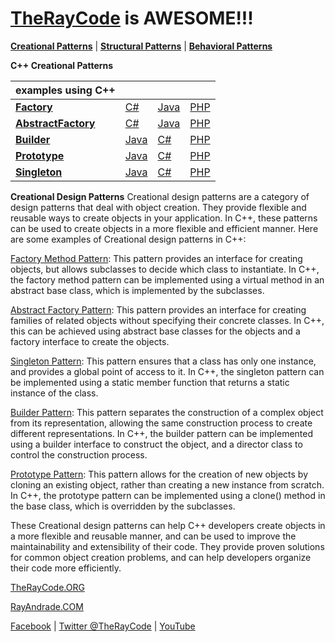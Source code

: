 # [TheRayCode](../../README.md) is AWESOME!!!

**[Creational Patterns](./README.md)** | **[Structural Patterns](../Structural/README.md)** | **[Behavioral Patterns](../Behavioral/README.md)**

**C++ Creational Patterns**

| examples using C++ | | | |
|----|---|---|---|
|**[Factory](./Factory/README.md)**  | [C#](../../Csharp/Creational/Factory/README.md) | [Java](../../Java/Creational/Factory/README.md) | [PHP](../../PHP/Creational/Factory/README.md) |
|**[AbstractFactory](./AbstractFactory/README.md)**  | [C#](../../Csharp/Creational/AbstractFactory/README.md) | [Java](../../Java/Creational/AbstractFactory/README.md) | [PHP](../../PHP/Creational/AbstractFactory/README.md) |
|**[Builder](./Builder/README.md)** | [Java](../../Java/Creational/Builder/README.md) | [C#](../../Csharp/Creational/Builder/README.md) | [PHP](../../PHP/Creational/Builder/README.md) |
|**[Prototype](./Prototype/README.md)** | [Java](../../Java/Creational/Prototype/README.md) | [C#](../../Csharp/Creational/Prototype/README.md) | [PHP](../../PHP/Creational/Prototype/README.md) |
|**[Singleton](./Singleton/README.md)** | [Java](../../Java/Creational/Singleton/README.md) | [C#](../../Csharp/Creational/Singleton/README.md) | [PHP](../../PHP/Creational/Singleton/README.md) |


**Creational Design Patterns**
Creational design patterns are a category of design patterns that deal with object creation. They provide flexible and reusable ways to create objects in your application. In C++, these patterns can be used to create objects in a more flexible and efficient manner. Here are some examples of Creational design patterns in C++:

[Factory Method Pattern](./Factory/README.md): This pattern provides an interface for creating objects, but allows subclasses to decide which class to instantiate. In C++, the factory method pattern can be implemented using a virtual method in an abstract base class, which is implemented by the subclasses.

[Abstract Factory Pattern](./AbstractFactory/README.md): This pattern provides an interface for creating families of related objects without specifying their concrete classes. In C++, this can be achieved using abstract base classes for the objects and a factory interface to create the objects.

[Singleton Pattern](./Singleton/README.md): This pattern ensures that a class has only one instance, and provides a global point of access to it. In C++, the singleton pattern can be implemented using a static member function that returns a static instance of the class.

[Builder Pattern](./Builder/README.md): This pattern separates the construction of a complex object from its representation, allowing the same construction process to create different representations. In C++, the builder pattern can be implemented using a builder interface to construct the object, and a director class to control the construction process.

[Prototype Pattern](./Prototype/README.md): This pattern allows for the creation of new objects by cloning an existing object, rather than creating a new instance from scratch. In C++, the prototype pattern can be implemented using a clone() method in the base class, which is overridden by the subclasses.

These Creational design patterns can help C++ developers create objects in a more flexible and reusable manner, and can be used to improve the maintainability and extensibility of their code. They provide proven solutions for common object creation problems, and can help developers organize their code more efficiently.

[TheRayCode.ORG](https://www.TheRayCode.org)

[RayAndrade.COM](https://www.RayAndrade.com)

[Facebook](https://www.facebook.com/TheRayCode/) | [Twitter @TheRayCode](https://www.twitter.com/TheRayCode/) | [YouTube](https://www.youtube.com/TheRayCode/)
